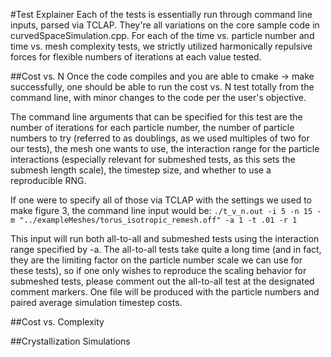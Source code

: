 #Test Explainer
Each of the tests is essentially run through command line inputs, 
parsed via TCLAP. They're all variations on the core sample code 
in curvedSpaceSimulation.cpp. For each of the time vs. particle
number and time vs. mesh complexity tests, we strictly 
utilized harmonically repulsive forces for flexible numbers of 
iterations at each value tested. 

##Cost vs. N 
Once the code compiles and you are able to cmake -> make 
successfully, one should be able to run the cost vs. 
N test totally from the command line, with minor changes
to the code per the user's objective. 

The command line arguments that can be specified for
this test are the number of iterations for each 
particle number, the number of particle numbers
to try (referred to as doublings, as we used
multiples of two for our tests), the mesh one 
wants to use, the interaction range for the particle
interactions (especially relevant for submeshed tests,
as this sets the submesh length scale), the timestep
size, and whether to use a reproducible RNG.  

If one were to specify all of those via TCLAP with the settings
we used to make figure 3, the command line input
would be: 
```./t_v_n.out -i 5 -n 15 -m "../exampleMeshes/torus_isotropic_remesh.off" -a 1 -t .01 -r 1```

This input will run both all-to-all and submeshed tests
using the interaction range specified by -a. The all-to-all
tests take quite a long time (and in fact, they are the limiting
factor on the particle number scale we can use for these tests), 
so if one only wishes to reproduce the scaling behavior
for submeshed tests, please comment out the all-to-all test
at the designated comment markers. One file will be produced
with the particle numbers and paired average simulation timestep 
costs. 

##Cost vs. Complexity


##Crystallization Simulations

